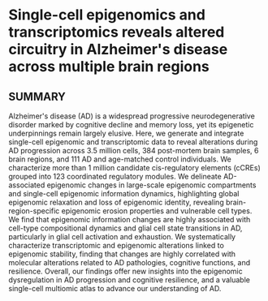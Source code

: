 # Single-cell epigenomics and transcriptomics reveals altered circuitry in Alzheimer's disease across multiple brain regions
## SUMMARY
Alzheimer's disease (AD) is a widespread progressive neurodegenerative disorder marked by cognitive decline and memory loss, yet its epigenetic underpinnings remain largely elusive. Here, we generate and integrate single-cell epigenomic and transcriptomic data to reveal alterations during AD progression across 3.5 million cells, 384 post-mortem brain samples, 6 brain regions, and 111 AD and age-matched control individuals. We characterize more than 1 million candidate cis-regulatory elements (cCREs) grouped into 123 coordinated regulatory modules. We delineate AD-associated epigenomic changes in large-scale epigenomic compartments and single-cell epigenomic information dynamics, highlighting global epigenomic relaxation and loss of epigenomic identity, revealing brain-region-specific epigenomic erosion properties and vulnerable cell types. We find that epigenomic information changes are highly associated with cell-type compositional dynamics and glial cell state transitions in AD, particularly in glial cell activation and exhaustion. We systematically characterize transcriptomic and epigenomic alterations linked to epigenomic stability, finding that changes are highly correlated with molecular alterations related to AD pathologies, cognitive functions, and resilience. Overall, our findings offer new insights into the epigenomic dysregulation in AD progression and cognitive resilience, and a valuable single-cell multiomic atlas to advance our understanding of AD.
